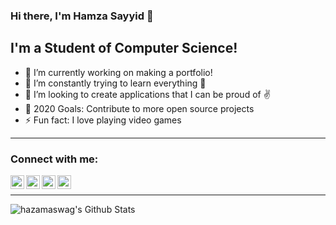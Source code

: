 ### Hi there, I'm Hamza Sayyid 👋

## I'm a Student of Computer Science!
- 🔭 I’m currently working on making a portfolio!
- 🌱 I’m constantly trying to learn everything 🤣
- 👯 I’m looking to create applications that I can be proud of ✌️
- 🥅 2020 Goals: Contribute to more open source projects
- ⚡ Fun fact: I love playing video games

--- 

### Connect with me:

[<img align="left" alt="hazamaswag | Twitter" width="22px" src="https://cdn.jsdelivr.net/npm/simple-icons@v3/icons/facebook.svg" />][facebook]
[<img align="left" alt="hazamaswag | Twitter" width="22px" src="https://cdn.jsdelivr.net/npm/simple-icons@v3/icons/twitter.svg" />][twitter]
[<img align="left" alt="hazamaswag | LinkedIn" width="22px" src="https://cdn.jsdelivr.net/npm/simple-icons@v3/icons/linkedin.svg" />][linkedin]
[<img align="left" alt="hazamaswag | Instagram" width="22px" src="https://cdn.jsdelivr.net/npm/simple-icons@v3/icons/instagram.svg" />][instagram]

<br />

---

<img align="left" alt="hazamaswag's Github Stats" src="https://github-readme-stats.vercel.app/api?username=hazamaswag&show_icons=true&hide_border=true&title_color=7fff00&icon_color=00AEFF&text_color=fff&bg_color=000&count_private=true" />

[twitter]: https://twitter.com/not_hamzy
[facebook]: https://facebook.com/hazamaswag
[instagram]: https://instagram.com/not_hamza
[linkedin]: https://linkedin.com/in/hamza-sayyid